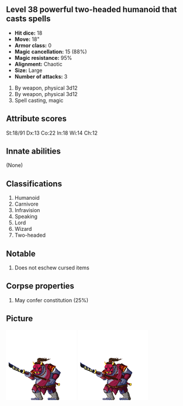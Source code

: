 ## Level 38 powerful two-headed humanoid that casts spells

- **Hit dice:** 18
- **Move:** 18"
- **Armor class:** 0
- **Magic cancellation:** 15 (88%)
- **Magic resistance:** 95%
- **Alignment:** Chaotic
- **Size:** Large
- **Number of attacks:** 3
1. By weapon, physical 3d12
2. By weapon, physical 3d12
3. Spell casting, magic

## Attribute scores

St:18/91 Dx:13 Co:22 In:18 Wi:14 Ch:12

## Innate abilities

(None)

## Classifications

1. Humanoid
2. Carnivore
3. Infravision
4. Speaking
5. Lord
6. Wizard
7. Two-headed

## Notable

1. Does not eschew cursed items

## Corpse properties

1. May confer constitution (25%)

## Picture

![Ogre archmage](https://github.com/hyvanmielenpelit/GnollHackTileSet/blob/main/Monsters/ogre_archmage/ogre_archmage.png?raw=true) ![Ogre archmage](https://github.com/hyvanmielenpelit/GnollHackTileSet/blob/main/Monsters/ogre_archmage/ogre_archmage_female.png?raw=true)
